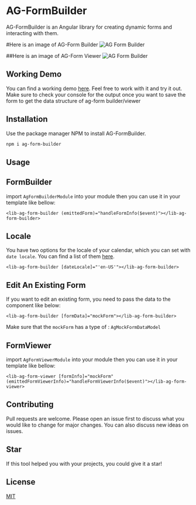 # AG-FormBuilder

AG-FormBuilder is an Angular library for creating dynamic forms and interacting with them.

#Here is an image of AG-Form Builder
![AG Form Builder](/home/hossein/Projects/angular-form-builder/projects/ag-form-builder/src/lib/assets/ag-form-builder.png)


##Here is an image of AG-Form Viewer
![AG Form Builder](/home/hossein/Projects/angular-form-builder/projects/ag-form-builder/src/lib/assets/ag-form-viewer.png)

## Working Demo

You can find a working demo [here](https://www.ag-form-builder.hmousavi.dev).
Feel free to work with it and try it out.
Make sure to check your console for the output once you want to save the form to get the data structure of ag-form builder/viewer


## Installation

Use the package manager NPM to install AG-FormBuilder.

```bash
npm i ag-form-builder
```

## Usage

## FormBuilder
import `AgFormBuilderModule` into your module
then you can use it in your template like bellow:

```
<lib-ag-form-builder (emittedForm)="handleFormInfo($event)"></lib-ag-form-builder>
```

## Locale
You have two options for the locale of your calendar, which you can set with `date locale`. You can find a list of them [here](https://www.science.co.il/language/Locale-codes.php).

```
<lib-ag-form-builder [dateLocale]="'en-US'"></lib-ag-form-builder>
```

## Edit An Existing Form

If you want to edit an existing form, you need to pass the data to the component like below:

```
<lib-ag-form-builder [formData]="mockForm"></lib-ag-form-builder>
```

Make sure that the `mockForm` has a type of : `AgMockFormDataModel`

## FormViewer
import `AgFormViewerModule` into your module
then you can use it in your template like bellow:

```
<lib-ag-form-viewer [formInfo]="mockForm" (emittedFormViewerInfo)="handleFormViewerInfo($event)"></lib-ag-form-viewer>
```



## Contributing

Pull requests are welcome. Please open an issue first to discuss what you would like to change for major changes. You can also discuss new ideas on issues.

## Star

If this tool helped you with your projects, you could give it a star!

## License

[MIT](https://choosealicense.com/licenses/mit/)
